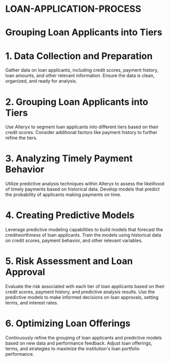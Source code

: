 # LOAN-APPLICATION-PROCESS
# Grouping Loan Applicants into Tiers

# 1. Data Collection and Preparation
Gather data on loan applicants, including credit scores, payment history, loan amounts, and other relevant information.
Ensure the data is clean, organized, and ready for analysis.
# 2. Grouping Loan Applicants into Tiers
Use Alteryx to segment loan applicants into different tiers based on their credit scores.
Consider additional factors like payment history to further refine the tiers.
# 3. Analyzing Timely Payment Behavior
Utilize predictive analysis techniques within Alteryx to assess the likelihood of timely payments based on historical data.
Develop models that predict the probability of applicants making payments on time.
# 4. Creating Predictive Models
Leverage  predictive modeling capabilities to build models that forecast the creditworthiness of loan applicants.
Train the models using historical data on credit scores, payment behavior, and other relevant variables.
# 5. Risk Assessment and Loan Approval
Evaluate the risk associated with each tier of loan applicants based on their credit scores, payment history, and predictive analysis results.
Use the predictive models to make informed decisions on loan approvals, setting terms, and interest rates.
# 6. Optimizing Loan Offerings
Continuously refine the grouping of loan applicants and predictive models based on new data and performance feedback.
Adjust loan offerings, terms, and strategies to maximize the institution's loan portfolio performance.
